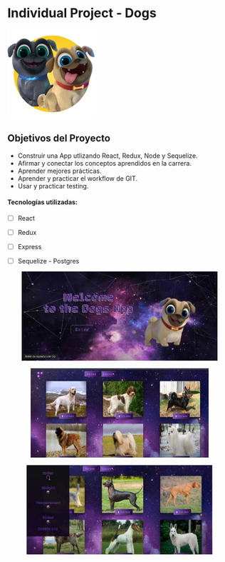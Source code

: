 # Individual Project -  Dogs

<p align="left">
  <img height="200" src="./dog.png" />
</p>

## Objetivos del Proyecto

- Construir una App utlizando React, Redux, Node y Sequelize.
- Afirmar y conectar los conceptos aprendidos en la carrera.
- Aprender mejores prácticas.
- Aprender y practicar el workflow de GIT.
- Usar y practicar testing.


#### Tecnologías utilizadas:
- [ ] React
- [ ] Redux
- [ ] Express
- [ ] Sequelize - Postgres


<p align="center">
  <img height="200" src="./Captura.PNG" />
</p>

<p align="center">
  <img height="200" src="./Captur2a.PNG" />
</p>

<p align="center">
  <img height="200" src="./Captura3.PNG" />
</p>
